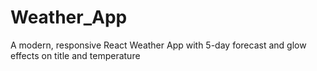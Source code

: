 # Weather_App
A modern, responsive React Weather App with 5-day forecast and glow effects on title and temperature
